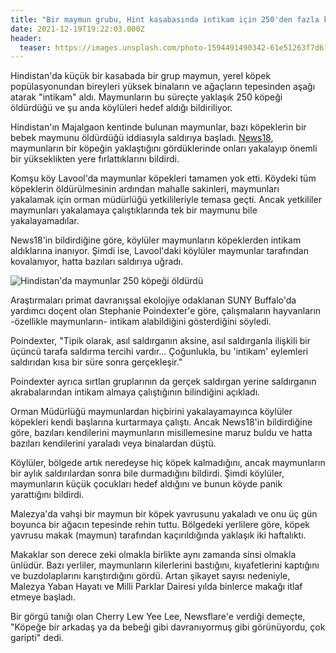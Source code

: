 ```yaml
---
title: "Bir maymun grubu, Hint kasabasında intikam için 250'den fazla köpeği öldürdü!"
date: 2021-12-19T19:22:03.000Z
header:
  teaser: https://images.unsplash.com/photo-1594491490342-61e51263f7d6?ixlib=rb-1.2.1&ixid=MnwxMjA3fDB8MHxwaG90by1wYWdlfHx8fGVufDB8fHx8&auto=format&fit=crop&w=1470&q=80
---
```

Hindistan'da küçük bir kasabada bir grup maymun, yerel köpek popülasyonundan bireyleri yüksek binaların ve ağaçların tepesinden aşağı atarak "intikam" aldı. Maymunların bu süreçte yaklaşık 250 köpeği öldürdüğü ve şu anda köylüleri hedef aldığı bildiriliyor.

Hindistan'ın Majalgaon kentinde bulunan maymunlar, bazı köpeklerin bir bebek maymunu öldürdüğü iddiasıyla saldırıya başladı. [News18](https://www.news18.com/news/india/revenge-of-the-apes-monkeys-in-mahas-beed-on-a-murderous-rampage-after-dogs-kill-one-of-their-infants-4565003.html), maymunların bir köpeğin yaklaştığını gördüklerinde onları yakalayıp önemli bir yükseklikten yere fırlattıklarını bildirdi.

Komşu köy Lavool'da maymunlar köpekleri tamamen yok etti. Köydeki tüm köpeklerin öldürülmesinin ardından mahalle sakinleri, maymunları yakalamak için orman müdürlüğü yetkilileriyle temasa geçti. Ancak yetkililer maymunları yakalamaya çalıştıklarında tek bir maymunu bile yakalayamadılar.

News18'in bildirdiğine göre, köylüler maymunların köpeklerden intikam aldıklarına inanıyor. Şimdi ise, Lavool'daki köylüler maymunlar tarafından kovalanıyor, hatta bazıları saldırıya uğradı.

![Hindistan'da maymunlar 250 köpeği öldürdü](https://i.dailymail.co.uk/1s/2021/12/17/14/51918883-10320853-Enraged_monkeys_have_killed_250_dogs_in_an_Indian_district_by_dr-m-2_1639750988617.jpg)

Araştırmaları primat davranışsal ekolojiye odaklanan SUNY Buffalo'da yardımcı doçent olan Stephanie Poindexter'e göre, çalışmaların hayvanların -özellikle maymunların- intikam alabildiğini gösterdiğini söyledi.

Poindexter, "Tipik olarak, asıl saldırganın aksine, asıl saldırganla ilişkili bir üçüncü tarafa saldırma tercihi vardır... Çoğunlukla, bu 'intikam' eylemleri saldırıdan kısa bir süre sonra gerçekleşir."

Poindexter ayrıca sırtlan gruplarının da gerçek saldırgan yerine saldırganın akrabalarından intikam almaya çalıştığının bilindiğini açıkladı.

Orman Müdürlüğü maymunlardan hiçbirini yakalayamayınca köylüler köpekleri kendi başlarına kurtarmaya çalıştı. Ancak News18'in bildirdiğine göre, bazıları kendilerini maymunların misillemesine maruz buldu ve hatta bazıları kendilerini yaraladı veya binalardan düştü.

Köylüler, bölgede artık neredeyse hiç köpek kalmadığını, ancak maymunların bir aylık saldırılardan sonra bile durmadığını bildirdi. Şimdi köylüler, maymunların küçük çocukları hedef aldığını ve bunun köyde panik yarattığını bildirdi.

Malezya'da vahşi bir maymun bir köpek yavrusunu yakaladı ve onu üç gün boyunca bir ağacın tepesinde rehin tuttu. Bölgedeki yerlilere göre, köpek yavrusu makak (maymun) tarafından kaçırıldığında yaklaşık iki haftalıktı.

Makaklar son derece zeki olmakla birlikte aynı zamanda sinsi olmakla ünlüdür. Bazı yerliler, maymunların kilerlerini bastığını, kıyafetlerini kaptığını ve buzdolaplarını karıştırdığını gördü. Artan şikayet sayısı nedeniyle, Malezya Yaban Hayatı ve Milli Parklar Dairesi yılda binlerce makağı itlaf etmeye başladı.

Bir görgü tanığı olan Cherry Lew Yee Lee, Newsflare'e verdiği demeçte, "Köpeğe bir arkadaş ya da bebeği gibi davranıyormuş gibi görünüyordu, çok garipti" dedi.

